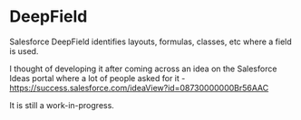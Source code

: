# DeepField
Salesforce DeepField identifies layouts, formulas, classes, etc where a field is used.

I thought of developing it after coming across an idea on the Salesforce Ideas portal where a lot of people asked for it - https://success.salesforce.com/ideaView?id=08730000000Br56AAC

It is still a work-in-progress.
